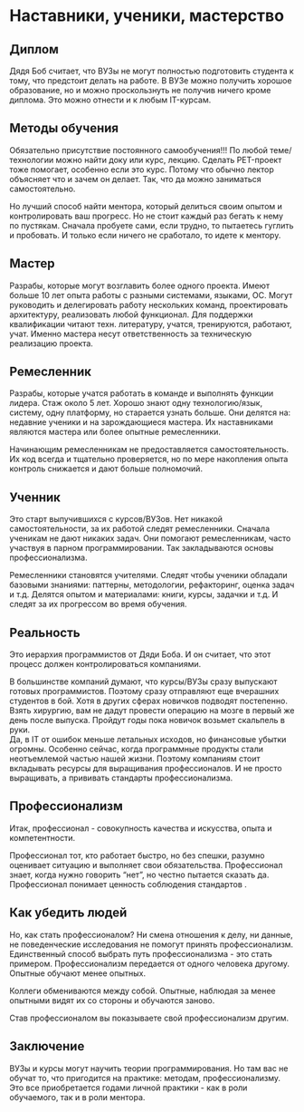 # Наставники, ученики, мастерство

## Диплом
Дядя Боб считает, что ВУЗы не могут полностью подготовить студента к тому, что предстоит делать на работе.
В ВУЗе можно получить хорошое образование, но и можно проскользнуть не получив ничего кроме диплома.
Это можно отнести и к любым IT-курсам.

## Методы обучения
Обязательно присутствие постоянного самообучения!!!
По любой теме/технологии можно найти доку или курс, лекцию.
Сделать PET-проект тоже помогает, особенно если это курс. Потому что обычно лектор объясняет что и зачем он делает.
Так, что да можно заниматься самостоятельно.

Но лучший способ найти ментора, который делиться своим опытом и контролировать ваш прогресс.
Но не стоит каждый раз бегать к нему по пустякам.
Сначала пробуете сами, если трудно, то пытаетесь гуглить и пробовать. 
И только если ничего не сработало, то идете к ментору.

## Мастер
Разрабы, которые могут возглавить более одного проекта.
Имеют больше 10 лет опыта работы с разными системами, языками, ОС.
Могут руководить и делегировать работу нескольких команд, проектировать архитектуру, реализовать любой функционал.
Для поддержки квалификации читают техн. литературу, учатся, тренируются, работают, учат.
Именно мастера несут ответственность за техническую реализацию проекта.

## Ремесленник
Разрабы, которые учатся работать в команде и выполнять функции лидера.
Стаж около 5 лет. Хорошо знают одну технологию/язык, систему, одну платформу, но старается узнать больше.
Они делятся на: недавние ученики и на зарождающиеся мастера.
Их наставниками являются мастера или более опытные ремесленники.

Начинающим ремесленникам не предоставляется самостоятельность.
Их код всегда и тщательно проверяется, но по мере накопления опыта контроль снижается и дают больше полномочий.

## Ученник
Это старт выпучившихся с курсов/ВУЗов.
Нет никакой самостоятельности, за их работой следят ремесленники.
Сначала ученикам не дают никаких задач. Они помогают ремесленникам, часто участвуя в парном программировании.
Так закладываются основы профессионализма.

Ремесленники становятся учителями. Следят чтобы ученики обладали базовыми знаниями: паттерны, методологии, рефакторинг, оценка задач и т.д. Делятся опытом и материалами: книги, курсы, задачки и т.д.
И следят за их прогрессом во время обучения.

## Реальность 
Это иерархия программистов от Дяди Боба.
И он считает, что этот процесс должен контролироваться компаниями.

В большинстве компаний думают, что курсы/ВУЗы сразу выпускают готовых программистов.
Поэтому сразу отправляют еще вчерашних студентов в бой.
Хотя в других сферах новичков подводят постепенно. 
Взять хирургию, вам не дадут провести операцию на мозге в первый же день после выпуска. Пройдут годы пока новичок возьмет скальпель в руки.  
Да, в IT от ошибок меньше летальных исходов, но финансовые убытки огромны.
Особенно сейчас, когда программные продукты стали неотъемлемой частью нашей жизни.
Поэтому компаниям стоит вкладывать ресурсы для выращивания профессионалов.
И не просто выращивать, а прививать стандарты профессионализма.

## Профессионализм
Итак, профессионал - совокупность качества и искусства, опыта и компетентности.

Профессионал тот, кто работает быстро, но без спешки, разумно оценивает ситуацию и выполняет свои обязательства.
Профессионал знает, когда нужно говорить “нет”, но честно пытается сказать да.
Профессионал понимает ценность соблюдения стандартов .

## Как убедить людей 
Но, как стать профессионалом?
Ни смена отношения к делу, ни данные, не поведенческие исследования не помогут принять профессионализм.
Единственный способ выбрать путь профессионализма - это стать примером.
Профессионализм передается от одного человека другому. Опытные обучают менее опытных.

Коллеги обмениваются между собой. Опытные, наблюдая за менее опытными видят их со стороны и обучаются заново.

Став профессионалом вы показываете свой профессионализм другим.

## Заключение
ВУЗы и курсы могут научить теории программирования. Но там вас не обучат то, что пригодится на практике: методам, профессионализму. Это все приобретается годами личной практики - как в роли обучаемого, так и в роли ментора.

